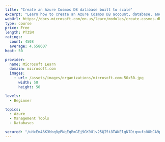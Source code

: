 ```yaml
---
title: "Create an Azure Cosmos DB database built to scale"
excerpt: "Learn how to create an Azure Cosmos DB account, database, and container built to scale as your application grows."
webUrl: https://docs.microsoft.com/en-us/learn/modules/create-cosmos-db-for-scale/
type: course
price: Free
length: PT35M
ratings:
  count: 4508
  average: 4.658607
heat: 50

provider:
  name: Microsoft Learn
  domain: microsoft.com
  images:
    - url: /assets/images/organizations/microsoft.com-50x50.jpg
      width: 50
      height: 50

levels:
  - Beginner

topics:
  - Azure
  - Management Tools
  - Databases

secured: "/uHxEm46K3bbq0yPNgEqBmGEj9GK0Ulv25QI5t8TAKElgN7Diqvufo0ObCA9pkwwKr0S+SyzPYsyHBImad1+K5p053ohEo6XttyucNVMYk8ykyeuLxRDP/nxCLI7GZnx7WW1BgmGN3XOy9DXJKRSl+A4Wgsw1vg5rfQ7aYFgVhFlmnUuWN7PO8eTUSLu0aHvctfAD6piiCOpl2kZj1VhozDHkfgo5Ita1y9qTZZEU41xq5BqBhfz0RP5PceB0Ezdtb0S1u+JHoS5REf4hm+lPpL+kbR45s70qhwd49ISJFlcuVWqcqh9xiKYl4qOC7eyDmnXFUnVohsPUkMV385wRpUN/mWZOg/ZvQC5Ql4OLdrRNAqMTrRs10cE56S+OQ+8/2zpp+iBHx5bCJwIvV5zFAYQ04wb97oZizFPXxqbxlg=;ZlDh+w9KZmHWDn3U3miGPg=="
---
```


